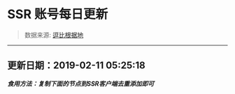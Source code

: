 # SSR 账号每日更新 
> 数据来源: [逗比根据地](https://doub.io/sszhfx/) 
----------------------------------------------
## 更新日期：2019-02-11 05:25:18 
***食用方法：复制下面的节点到SSR客户端去重添加即可***

 